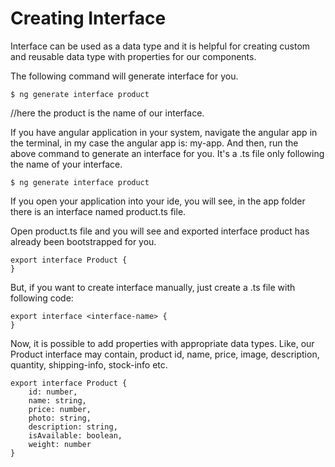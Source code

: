 # Creating Interface 

Interface can be used as a data type and it is helpful for creating custom and reusable data type with properties for our components.

The following command will generate interface for you.

```
$ ng generate interface product 
```

//here the product is the name of our interface.

If you have angular application in your system, navigate the angular app in the terminal, in my case the angular app is: my-app. And then, run the above command to generate an interface for you. It's a .ts file only following the name of your interface.

```
$ ng generate interface product
```

If you open your application into your ide, you will see, in the app folder there is an interface named product.ts file.

Open product.ts file and you will see and exported interface product has already been bootstrapped for you.

```
export interface Product {
}
```
But, if you want to create interface manually, just create a .ts file with following code:

```
export interface <interface-name> {
}
```

Now, it is possible to add properties with appropriate data types. Like, our Product interface may contain, product id, name, price, image, description, quantity, shipping-info, stock-info etc. 

```
export interface Product {
    id: number,
    name: string,
    price: number,
    photo: string,
    description: string,
    isAvailable: boolean,
    weight: number
}
```